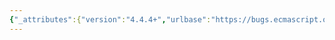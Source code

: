 ```yaml
---
{"_attributes":{"version":"4.4.4+","urlbase":"https://bugs.ecmascript.org/","maintainer":"dherman@mozilla.com"},"bug":{"bug_id":875,"creation_ts":"2012-10-30 10:46:00 -0700","short_desc":"15.15 Typo: \"querried\" => \"queried\", \"mechanisms\" => \"mechanism\", \"other wise\" => \"otherwise\"","delta_ts":"2012-11-23 09:45:37 -0800","product":"Draft for 6th Edition","component":"editorial issue","version":"Rev 11: October 26, 2012 Draft","rep_platform":"All","op_sys":"All","bug_status":"RESOLVED","resolution":"FIXED","priority":"Normal","bug_severity":"enhancement","everconfirmed":true,"reporter":{"uid":"waldron.rick","name":"Rick Waldron"},"assigned_to":{"uid":"allen","name":"Allen Wirfs-Brock"},"cc":"waldron.rick","long_desc":[{"commentid":2318,"comment_count":0,"who":{"uid":"waldron.rick","name":"Rick Waldron"},"bug_when":"2012-10-30 10:46:41 -0700","thetext":"Appears in the WeakMap description paragraph"},{"commentid":2332,"comment_count":1,"who":{"uid":"allen","name":"Allen Wirfs-Brock"},"bug_when":"2012-10-30 12:26:11 -0700","thetext":"corrected in rev 12 editor's draft"},{"commentid":2634,"comment_count":2,"who":{"uid":"allen","name":"Allen Wirfs-Brock"},"bug_when":"2012-11-23 09:45:37 -0800","thetext":"corrected in rev 12, Nov. 22, 2012 draft"}]}}
---
```

